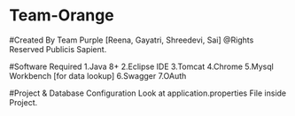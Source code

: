 # Team-Orange
#Created By Team Purple [Reena, Gayatri, Shreedevi, Sai]
@Rights Reserved Publicis Sapient.

#Software Required
	1.Java 8+
	2.Eclipse IDE
	3.Tomcat 
	4.Chrome
	5.Mysql Workbench [for data lookup]
  6.Swagger
  7.OAuth

#Project & Database Configuration
	Look at application.properties File inside Project.
